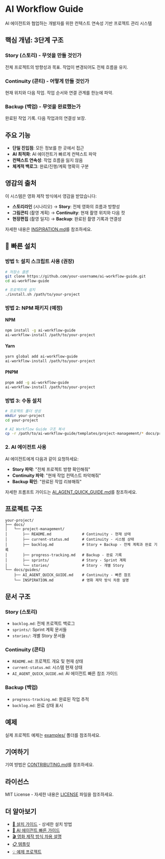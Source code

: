 # AI Workflow Guide

AI 에이전트와 협업하는 개발자를 위한 컨텍스트 연속성 기반 프로젝트 관리 시스템

## 핵심 개념: 3단계 구조

### Story (스토리) - 무엇을 만들 것인가

전체 프로젝트의 방향성과 목표. 작업이 변경되어도 전체 흐름을 유지.

### Continuity (콘티) - 어떻게 만들 것인가

현재 위치와 다음 작업. 작업 순서와 연결 관계를 한눈에 파악.

### Backup (백업) - 무엇을 완료했는가

완료된 작업 기록. 다음 작업과의 연결성 보장.

## 주요 기능

- **단일 진입점**: 모든 정보를 한 곳에서 접근
- **AI 최적화**: AI 에이전트가 빠르게 컨텍스트 파악
- **컨텍스트 연속성**: 작업 흐름을 잃지 않음
- **체계적 백로그**: 완료/진행/계획 명확히 구분

## 영감의 출처

이 시스템은 영화 제작 방식에서 영감을 받았습니다:

- **스토리라인** (시나리오) → **Story**: 전체 영화의 흐름과 방향성
- **그림콘티** (촬영 계획) → **Continuity**: 현재 촬영 위치와 다음 컷
- **현장편집** (촬영 일지) → **Backup**: 완료된 촬영 기록과 연결성

자세한 내용은 [INSPIRATION.md](docs/guides/INSPIRATION.md)를 참조하세요.

## 🚀 빠른 설치

### 방법 1: 설치 스크립트 사용 (권장)

```bash
# 저장소 클론
git clone https://github.com/your-username/ai-workflow-guide.git
cd ai-workflow-guide

# 프로젝트에 설치
./install.sh /path/to/your-project
```

### 방법 2: NPM 패키지 (예정)

#### NPM

```bash
npm install -g ai-workflow-guide
ai-workflow-install /path/to/your-project
```

#### Yarn

```bash
yarn global add ai-workflow-guide
ai-workflow-install /path/to/your-project
```

#### PNPM

```bash
pnpm add -g ai-workflow-guide
ai-workflow-install /path/to/your-project
```

### 방법 3: 수동 설치

```bash
# 프로젝트 폴더 생성
mkdir your-project
cd your-project

# AI Workflow Guide 구조 복사
cp -r /path/to/ai-workflow-guide/templates/project-management/* docs/project-management/
```

### 2. AI 에이전트 사용

AI 에이전트에게 다음과 같이 요청하세요:

- **Story 파악**: "전체 프로젝트 방향 확인해줘"
- **Continuity 파악**: "현재 작업 컨텍스트 파악해줘"
- **Backup 확인**: "완료된 작업 리뷰해줘"

자세한 프롬프트 가이드는 [AI_AGENT_QUICK_GUIDE.md](docs/guides/AI_AGENT_QUICK_GUIDE.md)를 참조하세요.

## 프로젝트 구조

```
your-project/
├── docs/
│   └── project-management/
│       ├── README.md              # Continuity - 현재 상태
│       ├── current-status.md      # Continuity - 시스템 상태
│       ├── backlog.md             # Story + Backup - 전체 계획과 완료 기록
│       ├── progress-tracking.md   # Backup - 완료 기록
│       ├── sprints/               # Story - Sprint 계획
│       └── stories/               # Story - 개별 Story
└── docs/guides/
    ├── AI_AGENT_QUICK_GUIDE.md    # Continuity - 빠른 참조
    └── INSPIRATION.md             # 영화 제작 방식 차용 설명
```

## 문서 구조

### Story (스토리)

- `backlog.md`: 전체 프로젝트 백로그
- `sprints/`: Sprint 계획 문서들
- `stories/`: 개별 Story 문서들

### Continuity (콘티)

- `README.md`: 프로젝트 개요 및 현재 상태
- `current-status.md`: 시스템 현재 상태
- `AI_AGENT_QUICK_GUIDE.md`: AI 에이전트 빠른 참조 가이드

### Backup (백업)

- `progress-tracking.md`: 완료된 작업 추적
- `backlog.md`: 완료 상태 표시

## 예제

실제 프로젝트 예제는 [examples/](examples/) 폴더를 참조하세요.

## 기여하기

기여 방법은 [CONTRIBUTING.md](CONTRIBUTING.md)를 참조하세요.

## 라이선스

MIT License - 자세한 내용은 [LICENSE](LICENSE) 파일을 참조하세요.

## 더 알아보기

- [📖 설치 가이드](INSTALLATION.md) - 상세한 설치 방법
- [🤖 AI 에이전트 빠른 가이드](docs/guides/AI_AGENT_QUICK_GUIDE.md)
- [🎬 영화 제작 방식 차용 설명](docs/guides/INSPIRATION.md)
- [📋 템플릿](templates/)
- [💡 예제 프로젝트](examples/)
